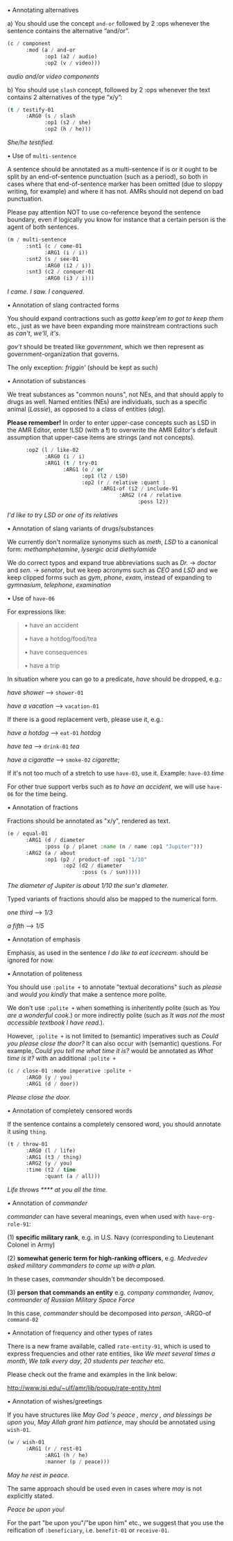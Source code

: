 •  Annotating alternatives

a) You should use the concept <code>and-or</code> followed by 2 :ops whenever the sentence contains the alternative “and/or”.


```lisp
(c / component
      :mod (a / and-or
            :op1 (a2 / audio)
            :op2 (v / video)))
```            

<i>audio and/or video components</i>

b) You should use <code>slash</code> concept, followed by 2 :ops whenever the text contains 2 alternatives of the type “x/y”:

```lisp
(t / testify-01
      :ARG0 (s / slash
            :op1 (s2 / she)
            :op2 (h / he)))
```

<i>She/he testified.</i>


•  Use of <code>multi-sentence</code>

A sentence should be annotated as a multi-sentence if is or it ought to be split by an end-of-sentence punctuation (such as a period), so both in cases where that end-of-sentence marker has been omitted (due to sloppy writing, for example) and where it has not. AMRs should not depend on bad punctuation.

Please pay attention NOT to use co-reference beyond the sentence boundary, even if logically you know for instance that a certain person is the agent of both sentences. 

```lisp
(m / multi-sentence
      :snt1 (c / come-01
            :ARG1 (i / i))
      :snt2 (s / see-01
            :ARG0 (i2 / i))
      :snt3 (c2 / conquer-01
            :ARG0 (i3 / i)))
```

<i>I came. I saw. I conquered.</i>


•  Annotation of slang contracted forms

You should expand contractions such as <i>gotta keep'em to got to keep them</i> etc., just as we have been expanding more mainstream contractions such as <i>can't</i>, <i>we'll</i>, <i>it's</i>.

<i>gov't</i> should be treated like <i>government</i>, which we then represent as government-organization that governs.

The only exception: <i>friggin’</i> (should be kept as such)


•  Annotation of substances

We treat substances as "common nouns", not NEs, and that should apply to drugs as well. Named entities (NEs) are individuals, such as a specific animal (<i>Lassie</i>), as opposed to a class of entities (<i>dog</i>).

<b>Please remember!</b> In order to enter upper-case concepts such as LSD in the AMR Editor, enter !LSD (with a <b>!</b>) to overwrite the AMR Editor's default assumption that upper-case items are strings (and not concepts).

```lisp
      :op2 (l / like-02
            :ARG0 (i / i)
            :ARG1 (t / try-01
                  :ARG1 (o / or
                        :op1 (l2 / LSD)
                        :op2 (r / relative :quant 1
                              :ARG1-of (i2 / include-91
                                    :ARG2 (r4 / relative
                                          :poss l2))
```

<i>I'd like to try LSD or one of its relatives</i>


•  Annotation of slang variants of drugs/substances

We currently don't normalize synonyms such as <i>meth</i>, <i>LSD</i> to a canonical form: <i>methamphetamine</i>, <i>lysergic acid diethylamide</i> 

We do correct typos and expand true abbreviations such as <i>Dr.</i> -> <i>doctor</i> and <i>sen.</i> -> <i>senator</i>, but we keep acronyms such as <i>CEO</i> and <i>LSD</i> and we keep clipped forms such as <i>gym</i>, <i>phone</i>, <i>exam</i>, instead of expanding to <i>gymnasium</i>, <i>telephone</i>, <i>examination</i>


•  Use of <code>have-06</code>

For expressions like:


> • have an accident
>
> • have a hotdog/food/tea
>
> • have consequences
>
> • have a trip 

In situation where you can go to a predicate, <i>have</i> should be dropped, e.g.:

<i>have shower</i> --> <code>shower-01</code>

<i>have a vacation</i> --> <code>vacation-01</code>

If there is a good replacement verb, please use it, e.g.: 

<i>have a hotdog</i> --> <code>eat-01</code> <i>hotdog</i>

<i>have tea</i> --> <code>drink-01</code> <i>tea</i>

<i>have a cigaratte</i> --> <code>smoke-02</code> <i>cigarette</i>; 


If it's not too much of a stretch to use <code>have-03</code>, use it. Example: <code>have-03</code> <i>time</i>

For other true support verbs such as <i>to have an accident</i>, we will use <code>have-06</code> for the time being.


•  Annotation of fractions

Fractions should be annotated as "x/y", rendered as text. 

```lisp
(e / equal-01
      :ARG1 (d / diameter
            :poss (p / planet :name (n / name :op1 "Jupiter")))
      :ARG2 (a / about
            :op1 (p2 / product-of :op1 "1/10"
                  :op2 (d2 / diameter
                        :poss (s / sun)))))
```

<i>The diameter of Jupiter is about 1/10 the sun's diameter.</i>


Typed variants of fractions should also be mapped to the numerical form.

<i>one third</i> --> <i>1/3</i>

<i>a fifth</i> --> <i>1/5</i>


•  Annotation of emphasis

Emphasis, as used in the sentence <i>I do like to eat icecream.</i> should be ignored for now.


•  Annotation of politeness

You should use <code>:polite +</code> to annotate "textual decorations" such as <i>please</i> and <i>would you kindly</i> that make a sentence more polite.

We don't use <code>:polite +</code> when something is inheritently polite (such as <i>You are a wonderful cook.</i>) or more indirectly polite (such as <i>It was not the most accessible textbook I have read.</i>).

However, <code>:polite +</code> is not limited to (semantic) imperatives such as <i>Could you please close the door?</i>
It can also occur with (semantic) questions. For example, <i>Could you tell me what time it is?</i> would be annotated as <i>What time is it?</i> with an additional <code>:polite +</code>

```lisp
(c / close-01 :mode imperative :polite +
      :ARG0 (y / you)
      :ARG1 (d / door))
```

<i>Please close the door.</i>


•  Annotation of completely censored words

If the sentence contains a completely censored word, you should annotate it using <code>thing</code>.

```lisp
(t / throw-01
      :ARG0 (l / life)
      :ARG1 (t3 / thing)
      :ARG2 (y / you)
      :time (t2 / time
            :quant (a / all)))
```

<i>Life throws **** at you all the time.</i>


•  Annotation of <i>commander</i>

<i>commander</i> can have several meanings, even when used with <code>have-org-role-91</code>:

(1) <b>specific military rank</b>, e.g. in U.S. Navy (corresponding to Lieutenant Colonel in Army)

(2) <b>somewhat generic term for high-ranking officers</b>, e.g. <i>Medvedev asked military commanders to come up with a plan.</i>


In these cases, <i>commander</i> shouldn't be decomposed.

(3) <b>person that commands an entity</b> e.g. <i>company commander, Ivanov, commander of Russian Military Space Force</i>

In this case, <i>commander</i> should be decomposed into <i>person</i>, :ARG0-of <code>command-02</code>


•  Annotation of frequency and other types of rates

There is a new frame available, called <code>rate-entity-91</code>, which is used to express frequencies and other rate entities, like <i>We meet several times a month</i>, <i>We talk every day</i>, <i>20 students per teacher</i> etc.

Please check out the frame and examples in the link below:

http://www.isi.edu/~ulf/amr/lib/popup/rate-entity.html


•  Annotation of wishes/greetings

If you have structures like <i>May God 's peace , mercy , and blessings be upon you</i>, <i>May Allah grant him patience</i>, may should be annotated using <code>wish-01</code>.

```lisp
(w / wish-01
      :ARG1 (r / rest-01
            :ARG1 (h / he)
            :manner (p / peace)))
```            

<i>May he rest in peace.</i>

The same approach should be used even in cases where <i>may</i> is not explicitly stated.

<i>Peace be upon you!</i>


For the part "be upon you"/"be upon him" etc., we suggest that you use the reification of <code>:beneficiary</code>, i.e. <code>benefit-01</code> or <code>receive-01</code>.

